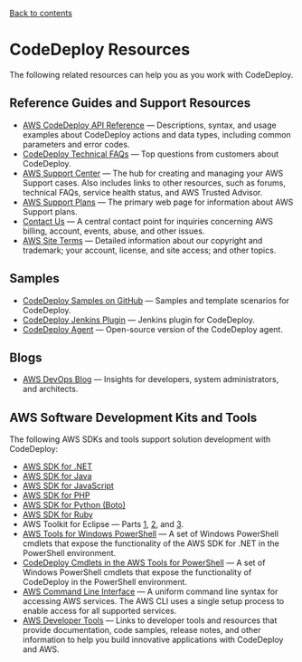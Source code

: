 [Back to contents](index.md)

# CodeDeploy Resources<a name="resources"></a>

The following related resources can help you as you work with CodeDeploy\.

## Reference Guides and Support Resources<a name="resources-guides"></a>
+ [AWS CodeDeploy API Reference](https://docs.aws.amazon.com/codedeploy/latest/APIReference/Welcome.html) — Descriptions, syntax, and usage examples about CodeDeploy actions and data types, including common parameters and error codes\.
+ [CodeDeploy Technical FAQs](https://aws.amazon.com/codedeploy/faqs/) — Top questions from customers about CodeDeploy\.
+ [AWS Support Center](https://console.aws.amazon.com/support/home#/) — The hub for creating and managing your AWS Support cases\. Also includes links to other resources, such as forums, technical FAQs, service health status, and AWS Trusted Advisor\.
+ [AWS Support Plans](https://aws.amazon.com/premiumsupport/) — The primary web page for information about AWS Support plans\.
+ [Contact Us](https://aws.amazon.com/contact-us/) — A central contact point for inquiries concerning AWS billing, account, events, abuse, and other issues\. 
+ [AWS Site Terms](https://aws.amazon.com/terms/) — Detailed information about our copyright and trademark; your account, license, and site access; and other topics\.

## Samples<a name="resources-samples"></a>
+ [CodeDeploy Samples on GitHub](https://github.com/awslabs/aws-codedeploy-samples) — Samples and template scenarios for CodeDeploy\.
+ [CodeDeploy Jenkins Plugin](https://github.com/awslabs/aws-codedeploy-plugin) — Jenkins plugin for CodeDeploy\.
+ [CodeDeploy Agent](https://github.com/aws/aws-codedeploy-agent) — Open\-source version of the CodeDeploy agent\.

## Blogs<a name="resources-blogs"></a>
+ [AWS DevOps Blog](http://aws.amazon.com/blogs/devops/) — Insights for developers, system administrators, and architects\.

## AWS Software Development Kits and Tools<a name="resources-sdks"></a>

The following AWS SDKs and tools support solution development with CodeDeploy:
+ [AWS SDK for \.NET](https://aws.amazon.com/documentation/sdk-for-net/)
+ [AWS SDK for Java](https://aws.amazon.com/documentation/sdk-for-java/)
+ [AWS SDK for JavaScript](https://aws.amazon.com/documentation/sdk-for-javascript/)
+ [AWS SDK for PHP](https://aws.amazon.com/documentation/sdk-for-php/)
+ [AWS SDK for Python \(Boto\)](http://boto.readthedocs.org/en/latest/)
+ [AWS SDK for Ruby](https://aws.amazon.com/documentation/sdk-for-ruby/)
+ AWS Toolkit for Eclipse — Parts [1](http://aws.amazon.com/blogs/developer/aws-toolkit-for-eclipse-integration-with-aws-codedeploy-part-1/), [2](http://aws.amazon.com/blogs/developer/aws-toolkit-for-eclipse-integration-with-aws-codedeploy-part-2/), and [3](http://aws.amazon.com/blogs/developer/aws-toolkit-for-eclipse-integration-with-aws-codedeploy-part-3/)\.
+ [AWS Tools for Windows PowerShell](https://docs.aws.amazon.com/powershell/latest/userguide/) — A set of Windows PowerShell cmdlets that expose the functionality of the AWS SDK for \.NET in the PowerShell environment\.
+ [CodeDeploy Cmdlets in the AWS Tools for PowerShell](https://docs.aws.amazon.com/powershell/latest/reference/items/AWS_CodeDeploy_cmdlets.html) — A set of Windows PowerShell cmdlets that expose the functionality of CodeDeploy in the PowerShell environment\.
+ [AWS Command Line Interface](https://docs.aws.amazon.com/cli/latest/userguide/cli-chap-welcome.html) — A uniform command line syntax for accessing AWS services\. The AWS CLI uses a single setup process to enable access for all supported services\.
+ [AWS Developer Tools](https://aws.amazon.com/developertools/) — Links to developer tools and resources that provide documentation, code samples, release notes, and other information to help you build innovative applications with CodeDeploy and AWS\.